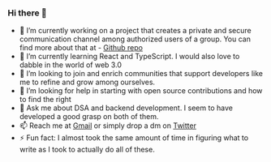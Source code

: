 ### Hi there 👋

- 🔭 I’m currently working on a project that creates a private and secure communication channel among authorized users of a group. You can find more about that at - [Github repo](https://github.com/benasus25/intra-organisational-server)
- 🌱 I’m currently learning React and TypeScript. I would also love to dabble in the world of web 3.0
- 👯 I’m looking to join and enrich communities that support developers like me to refine and grow among ourselves. 
- 🤔 I’m looking for help in starting with open source contributions and how to find the right 
- 💬 Ask me about DSA and backend development. I seem to have developed a good grasp on both of them.
- 📫 Reach me at [Gmail](sparshsinha.spavis@gmail.com) or simply drop a dm on [Twitter](https://twitter.com/sparshtwts)
- ⚡ Fun fact: I almost took the same amount of time in figuring what to write as I took to actually do all of these.

<!--
**benasus25/benasus25** is a ✨ _special_ ✨ repository because its `README.md` (this file) appears on your GitHub profile.

Here are some ideas to get you started:

- 🔭 I’m currently working on a project that creates a private and secure communication channel among authorized users of a group. You can find more about that at - [Github repo](https://github.com/benasus25/intra-organisational-server)
- 🌱 I’m currently learning React and TypeScript. I would also love to dabble in the world of web 3.0
- 👯 I’m looking to join and enrich communities that support developers like me to refine and grow among ourselves. 
- 🤔 I’m looking for help in starting with open source contributions and how to find the right 
- 💬 Ask me about DSA and backend development. I seem to have developed a good grasp on both of them.
- 📫 Reach me at sparshsinha.spavis@gmail.com or simply drop a dm on [Twitter](https://twitter.com/sparshtwts)
- ⚡ Fun fact: I almost took the same amount of time in figuring what to write as I took to actually do all of these.


-->
